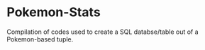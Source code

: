# Pokemon-Stats
Compilation of codes used to create a SQL databse/table out of a Pokemon-based tuple.
